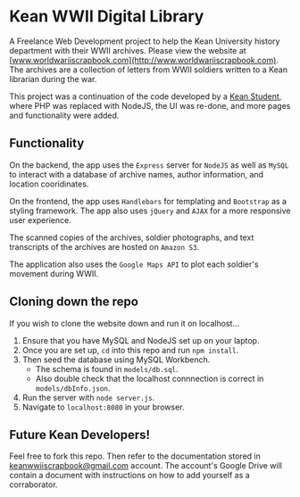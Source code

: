 # Kean WWII Digital Library
A Freelance Web Development project to help the Kean University history department with their WWII archives.
Please view the website at [www.worldwariiscrapbook.com](http://www.worldwariiscrapbook.com).
The archives are a collection of letters from WWII soldiers written to a Kean librarian during the war.

This project was a continuation of the code developed by a [Kean Student](https://github.com/joseph-galindo/digital-library-kean), where PHP was replaced with NodeJS, the UI was re-done, and more pages and functionality were added.


## Functionality
On the backend, the app uses the `Express` server for `NodeJS` as well as `MySQL` to interact with a database of archive names, author information, and location cooridinates.

On the frontend, the app uses `Handlebars` for templating and `Bootstrap` as a styling framework. The app also uses `jQuery` and `AJAX` for a more responsive user experience.

The scanned copies of the archives, soldier photographs, and text transcripts of the archives are hosted on `Amazon S3`.

The application also uses the `Google Maps API` to plot each soldier's movement during WWII.


## Cloning down the repo
If you wish to clone the website down and run it on localhost...
  1. Ensure that you have MySQL and NodeJS set up on your laptop.
  2. Once you are set up, `cd` into this repo and run `npm install`.
  3. Then seed the database using MySQL Workbench.
      * The schema is found in `models/db.sql`.
      * Also double check that the localhost connnection is correct in `models/dbInfo.json`.
  4. Run the server with `node server.js`.
  5. Navigate to `localhost:8080` in your browser.


## Future Kean Developers!
Feel free to fork this repo.
Then refer to the documentation stored in keanwwiiscrapbook@gmail.com account.
The account's Google Drive will contain a document with instructions on how to add yourself as a corraborator.